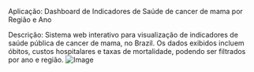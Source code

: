 Aplicação: Dashboard de Indicadores de Saúde de cancer de mama por Região e Ano 

Descrição: Sistema web interativo para visualização de indicadores de saúde pública de cancer de mama, no Brazil. Os dados exibidos incluem óbitos, custos hospitalares e taxas de mortalidade, podendo ser filtrados por ano e região. 
![Image](https://github.com/user-attachments/assets/2c0b80f2-4f46-468a-a668-0b79db8d096f)
